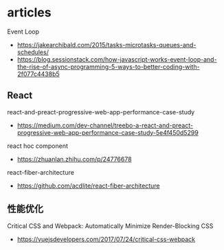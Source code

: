 # articles

Event Loop
- https://jakearchibald.com/2015/tasks-microtasks-queues-and-schedules/
- https://blog.sessionstack.com/how-javascript-works-event-loop-and-the-rise-of-async-programming-5-ways-to-better-coding-with-2f077c4438b5

## React
react-and-preact-progressive-web-app-performance-case-study
- https://medium.com/dev-channel/treebo-a-react-and-preact-progressive-web-app-performance-case-study-5e4f450d5299

react hoc component
- https://zhuanlan.zhihu.com/p/24776678

react-fiber-architecture
- https://github.com/acdlite/react-fiber-architecture

## 性能优化
Critical CSS and Webpack: Automatically Minimize Render-Blocking CSS
- https://vuejsdevelopers.com/2017/07/24/critical-css-webpack